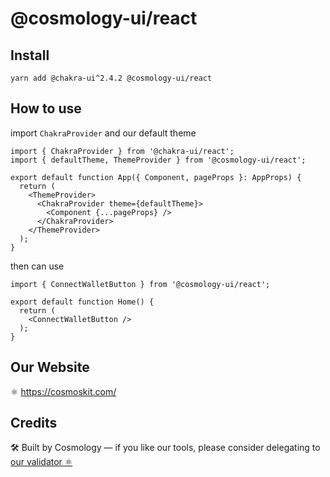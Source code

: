 # @cosmology-ui/react

## Install

```
yarn add @chakra-ui^2.4.2 @cosmology-ui/react
```

## How to use

import `ChakraProvider` and our default theme

```
import { ChakraProvider } from '@chakra-ui/react';
import { defaultTheme, ThemeProvider } from '@cosmology-ui/react';

export default function App({ Component, pageProps }: AppProps) {
  return (
    <ThemeProvider>
      <ChakraProvider theme={defaultTheme}>
        <Component {...pageProps} />
      </ChakraProvider>
    </ThemeProvider>
  );
}
```

then can use

```
import { ConnectWalletButton } from '@cosmology-ui/react';

export default function Home() {
  return (
    <ConnectWalletButton />
  );
}
```

## Our Website

⚛️ https://cosmoskit.com/

## Credits

🛠 Built by Cosmology — if you like our tools, please consider delegating to [our validator ⚛️](https://cosmology.tech/validator)
